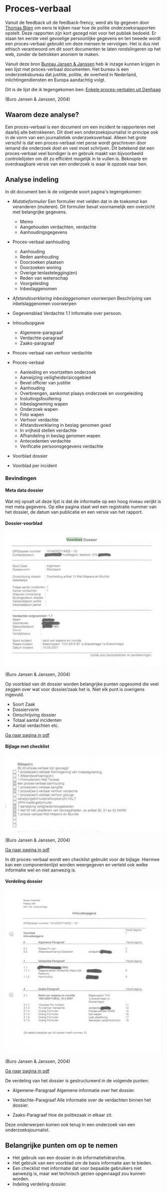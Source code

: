 
# Proces-verbaal


Vanuit de feedback uit de feedback-frency, werd als tip gegeven door [Thomas Bijen](https://www.hva.nl/profiel/b/i/t.n.m.bijen/t.n.m.bijen.html) om eens te kijken naar hoe de politie onderzoeksrapporten opstelt. Deze rapporten zijn kort gezegd niet voor het publiek bedoeld. Er staan ten eerste veel gevoelige persoonlijke gegevens en ten tweede wordt een proces-verbaal gebruikt om deze mensen te vervolgen. Het is dus niet ethisch verantwoord om dit soort documenten te laten rondslingeren op het web, zonder de betrokken anoniem te maken.


Vanuit deze bron [Bureau Jansen & Janssen](https://www.burojansen.nl/) heb ik inzage kunnen krijgen in een lijst met proces-verbaal documenten. Het bureau is een onderzoeksbureau dat justitie, politie, de overheid in Nederland, inlichtingendiensten en Europa aandachtig volgt.


Dit is de lijst die ik tegengekomen ben:
[Enkele proces-verbalen uit Denhaag](https://www.burojansen.nl/pdf/enkeleprocessenverbalendenhaag.pdf)

(Buro Jansen & Janssen, 2004)

## Waarom deze analyse?
Een proces-verbaal is een document om een incident te rapporteren met daarbij alle betrokkenen. Dit doet een onderzoeksjournalist in principe ook in de vorm van een journalistiek onderzoeksverhaal. Alleen het grote verschil is dat een proces-verbaal niet perse wordt geschreven door iemand die onderzoek doet en veel moet schrijven. Dit betekend dat een proces-verbaal veel bondiger is en gebruik maakt van bijvoorbeeld controlelijsten om dit zo efficiënt mogelijk in te vullen is. Beknopte en overdraagbare versie van een onderzoek is waar ik opzoek naar ben.





## Analyse indeling

In dit document ben ik de volgende soort pagina's tegengekomen:
* *Mutatieformulier*
	Een formulier met velden dat in de toekomst kan veranderen (muteren). Dit formulier bevat voornamelijk een overzicht met belangrijke gegevens.
  * Memo
  * Aangehouden verdachten, verdachte
  * Aanhoudingsgegevens
* Proces-verbaal aanhouding
  * Aanhouding
  * Reden aanhouding
  * Doorzoeken plaatsen
  * Doorzoeken woning
  * Overige tenlastelegging(en)
  * Reden van wetenschap
  * Voorgeleiding
  * Inbeslaggenomen

* *Afstandsverklaring inbeslaggenomen voorwerpen*
	Beschrijving van inbelslaggenomen voorwerpen

* Gegevensblad Verdachte 1.1
  Informatie over persoon.
* Inhoudsopgave
	* Algemene-paragraaf
	* Verdachte-paragraaf
	* Zaaks-paragraaf
* Proces-verbaal van verhoor verdachte
* Proces-verbaal
	* Aanleiding en voortzetten onderzoek
	* Aanwijzing veiligheidsrisicogebied
	* Bevel officier van justitie
	* Aanhouding
	* Overbrengen, aankomst plaays onderzoek en voorgeleiding
	* Insluitingsfouillering
	* Inbeslagneming wapen
	* Onderzoek wapen
	* Foto wapen
	* Verhoor verdachte
	* Afstandsverklaring in beslag genomen goed
	* In vrijheid stellen verdachte
	* Afhandeling in beslag genomen wapen
	* Antecedenten verdachte
	* Verificatie persoonsgegevens verdachte
* Voorblad dossier
* Voorblad per incident


### Bevindingen

#### Meta data dossier
Wat mij opvalt uit deze lijst is dat de informatie op een hoog niveau verijkt is met meta gegevens. Op elke pagina staat wel een registratie nummer van het dossier, de datum van publicatie en een versie van het rapport.

#### Dossier-voorblad

![Voorblad dossier](content/voorblad-dossier.png)

(Buro Jansen & Janssen, 2004)

Op voorblad van dit dossier worden belangrijke punten opgesomd die veel zeggen over wat voor dossier/zaak het is. Niet elk punt is overigens ingevuld.
* Soort Zaak
* Dossiervorm
* Omschrijving dossier
* Totaal aantal incidenten
* Aantal verdachten 
etc.



[Ga naar pagina in pdf](https://www.burojansen.nl/pdf/enkeleprocessenverbalendenhaag.pdf#page=97&zoom=auto,-74,755)

#### Bijlage met checklist

![Bijlage checklist](content/bijlage-checklist.png)

(Buro Jansen & Janssen, 2004)

[Ga naar pagina in pdf](https://www.burojansen.nl/pdf/enkeleprocessenverbalendenhaag.pdf#page=30&zoom=auto,-209,725)

In dit proces-verbaal wordt een checklist gebruikt voor de bijlage. Hiermee kan een componentenlijst worden weergegeven en verteld ook welke informatie wel en niet aanwezig is.




#### Verdeling dossier

![Inhoudsopgave](content/inhoudsopgave.png)

(Buro Jansen & Janssen, 2004)

[Ga naar pagina in pdf](https://www.burojansen.nl/pdf/enkeleprocessenverbalendenhaag.pdf#page=91)

De verdeling van het dossier is gestructureerd in de volgende punten:
* Algemene-Paragraaf
Algemene informatie over het dossier.

* Verdachte-Paragraaf
Alle informatie over de verdachten binnen het dossier.

* Zaaks-Paragraaf
Hoe de politiezaak in elkaar zit.


Deze onderwerpen komen ook terug in een onderzoek van een onderzoeksjournalist.




## Belangrijke punten om op te nemen
* Het gebruik van een dossier in de informatiehiërarchie.
* Het gebruik van een voorblad om de basis informatie aan te bieden.
* Een checklist met informatie dat voor bepaalde gebruikers niet aanwezig is, maar wel technisch gezien opgevraagd zou kunnen worden.
* Indeling verdeling dossier.
